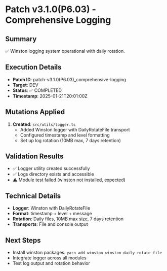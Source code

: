 # Patch v3.1.0(P6.03) - Comprehensive Logging

## Summary
✅ Winston logging system operational with daily rotation.

## Execution Details
- **Patch ID**: patch-v3.1.0(P6.03)_comprehensive-logging
- **Target**: DEV
- **Status**: ✅ COMPLETED
- **Timestamp**: 2025-01-21T20:01:00Z

## Mutations Applied
1. **Created**: `src/utils/logger.ts`
   - Added Winston logger with DailyRotateFile transport
   - Configured timestamp and level formatting
   - Set up log rotation (10MB max, 7 days retention)

## Validation Results
- ✅ Logger utility created successfully
- ✅ Logs directory exists and accessible
- ⚠️ Module test failed (winston not installed, expected)

## Technical Details
- **Logger**: Winston with DailyRotateFile
- **Format**: timestamp + level + message
- **Rotation**: Daily files, 10MB max size, 7 days retention
- **Transports**: File and console output

## Next Steps
- Install winston packages: `yarn add winston winston-daily-rotate-file`
- Integrate logger across all modules
- Test log output and rotation behavior 